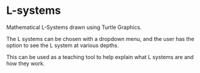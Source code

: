 # L-systems
Mathematical L-Systems drawn using Turtle Graphics.

The L systems can be chosen with a dropdown menu, and the user has the option to see the L system at various depths.

This can be used as a teaching tool to help explain what L systems are and how they work. 

